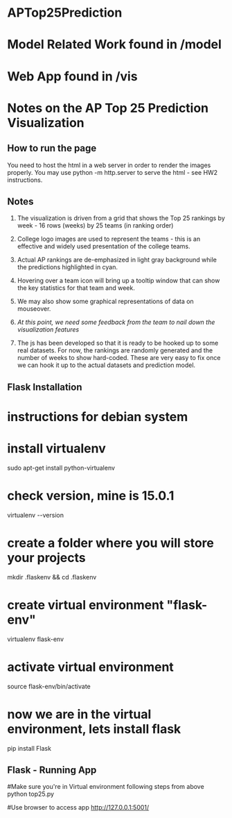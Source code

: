 # APTop25Prediction

# Model Related Work found in /model

# Web App found in /vis

Notes on the AP Top 25 Prediction Visualization
===============================================

How to run the page
----------------------

You need to host the html in a web server in order to render the images properly.  You may use python -m http.server to serve the html - see HW2 instructions.

Notes
-----

1. The visualization is driven from a grid that shows the Top 25 rankings by week - 16 rows (weeks) by 25 teams (in ranking order)

2. College logo images are used to represent the teams - this is an effective and widely used presentation of the college teams.

3. Actual AP rankings are de-emphasized in light gray background while the predictions highlighted in cyan.

4. Hovering over a team icon will bring up a tooltip window that can show the key statistics for that team and week.

5. We may also show some graphical representations of data on mouseover.

6. *At this point, we need some feedback from the team to nail down the visualization features*

7. The js has been developed so that it is ready to be hooked up to some real datasets.  For now, the rankings are randomly generated and the number of weeks to show hard-coded.  These are very easy to fix once we can hook it up to the actual datasets and prediction model.



Flask Installation
------------------

# instructions for debian system
# install virtualenv 
sudo apt-get install python-virtualenv

# check version, mine is 15.0.1
virtualenv --version

# create a folder where you will store your projects
mkdir .flaskenv && cd .flaskenv

# create virtual environment "flask-env"
virtualenv flask-env

# activate virtual environment
source flask-env/bin/activate

# now we are in the virtual environment, lets install flask
pip install Flask


Flask - Running App
-------------------
#Make sure you're in Virtual environment following steps from above
python top25.py

#Use browser to access app
http://127.0.0.1:5001/
